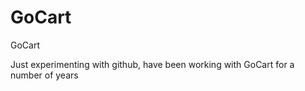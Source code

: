 # GoCart
GoCart

Just experimenting with github, have been working with GoCart for a number of years
